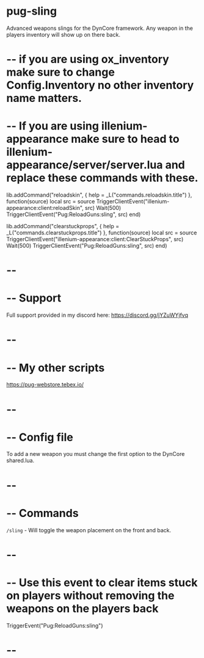 # pug-sling
Advanced weapons slings for the DynCore framework. Any weapon in the players inventory will show up on there back.

# -- if you are using ox_inventory make sure to change Config.Inventory no other inventory name matters.

# -- If you are using illenium-appearance make sure to head to illenium-appearance/server/server.lua and replace these commands with these.
lib.addCommand("reloadskin", { help = _L("commands.reloadskin.title") }, function(source)
    local src = source
    TriggerClientEvent("illenium-appearance:client:reloadSkin", src)
    Wait(500)
    TriggerClientEvent("Pug:ReloadGuns:sling", src)
end)

lib.addCommand("clearstuckprops", { help = _L("commands.clearstuckprops.title") }, function(source)
    local src = source
    TriggerClientEvent("illenium-appearance:client:ClearStuckProps", src)
    Wait(500)
    TriggerClientEvent("Pug:ReloadGuns:sling", src)
end)
# --

# -- Support
Full support provided in my discord here: https://discord.gg/jYZuWYjfvq
# --

# -- My other scripts
https://pug-webstore.tebex.io/
# --

# -- Config file
To add a new weapon you must change the first option to the DynCore shared.lua.
# --

# -- Commands
`/sling` - Will toggle the weapon placement on the front and back.
# --

# -- Use this event to clear items stuck on players without removing the weapons on the players back
TriggerEvent("Pug:ReloadGuns:sling")
# --